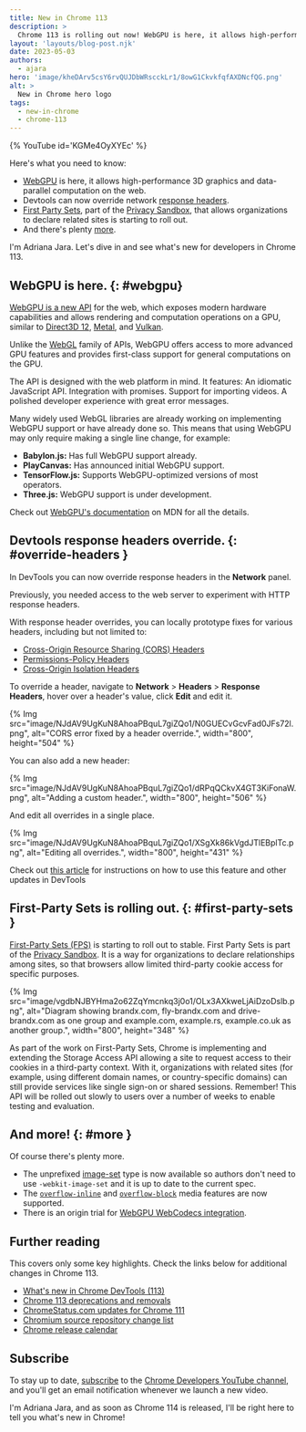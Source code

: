 ```yaml
---
title: New in Chrome 113
description: > 
  Chrome 113 is rolling out now! WebGPU is here, it allows high-performance 3D graphics and data-parallel computation on the web, devtools can now override network response headers, First Party Sets, part of the Privacy Sandbox, that allows organizations to declare related sites is starting to roll out, and there's plenty more. 
layout: 'layouts/blog-post.njk'
date: 2023-05-03
authors:
  - ajara
hero: 'image/kheDArv5csY6rvQUJDbWRscckLr1/8owG1CkvkfqfAXDNcfQG.png'
alt: >
  New in Chrome hero logo
tags:
  - new-in-chrome
  - chrome-113
---
```


{% YouTube id='KGMe4OyXYEc' %}

Here's what you need to know:

* [WebGPU](#webgpu) is here, it allows high-performance 3D graphics and data-parallel computation on the web. 
* Devtools can now override network [response headers](#override-headers).
* [First Party Sets](#first-party-sets), part of the [Privacy Sandbox](https://privacysandbox.com/), that allows organizations to declare related sites is starting to roll out.
* And there's plenty [more](#more).

I'm Adriana Jara. Let's dive in and see what's new for developers in Chrome 113.
## WebGPU is here. {: #webgpu}
[WebGPU is a new API](/blog/webgpu-release/) for the web, which exposes modern hardware capabilities and allows rendering and computation operations on a GPU, similar to [Direct3D 12](https://learn.microsoft.com/en-us/windows/win32/direct3d12/what-is-directx-12-), [Metal](https://developer.apple.com/metal/), and [Vulkan](https://developer.nvidia.com/vulkan). 

Unlike the [WebGL](https://www.khronos.org/webgl/wiki/Getting_Started) family of APIs, WebGPU offers access to more advanced GPU features and provides first-class support for general computations on the GPU. 

The API is designed with the web platform in mind. It features:
An idiomatic JavaScript API. 
Integration with promises. 
Support for importing videos. 
A polished developer experience with great error messages.

Many widely used WebGL libraries are already working on implementing WebGPU support or have already done so. This means that using WebGPU may only require making a single line change, for example:

- **Babylon.js:** Has full WebGPU support already.
- **PlayCanvas:** Has announced initial WebGPU support.
- **TensorFlow.js:** Supports WebGPU-optimized versions of most operators.
- **Three.js:** WebGPU support is under development.

Check out [WebGPU's documentation](https://developer.mozilla.org/docs/Web/API/WebGPU_API) on MDN for all the details.


## Devtools response headers override. {: #override-headers }

 In DevTools you can now override response headers in the **Network** panel.

Previously, you needed access to the web server to experiment with HTTP response headers.

With response header overrides, you can locally prototype fixes for various headers, including but not limited to:

- [Cross-Origin Resource Sharing (CORS) Headers](https://developer.mozilla.org/docs/Web/HTTP/CORS)
- [Permissions-Policy Headers](https://developer.mozilla.org/docs/Web/HTTP/Headers/Permissions-Policy)
- [Cross-Origin Isolation Headers](https://web.dev/coop-coep/)

To override a header, navigate to **Network** > **Headers** > **Response Headers**,
hover over a header's value, click **Edit** and edit it.

{% Img src="image/NJdAV9UgKuN8AhoaPBquL7giZQo1/N0GUECvGcvFad0JFs72l.png", alt="CORS error fixed by a header override.", width="800", height="504" %}

You can also add a new header:

{% Img src="image/NJdAV9UgKuN8AhoaPBquL7giZQo1/dRPqQCkvX4GT3KiFonaW.png", alt="Adding a custom header.", width="800", height="506" %}

And edit all overrides in a single place.

{% Img src="image/NJdAV9UgKuN8AhoaPBquL7giZQo1/XSgXk86kVgdJTlEBplTc.png", alt="Editing all overrides.", width="800", height="431" %}

Check out [this article](/blog/new-in-devtools-113/) for instructions on how to use this feature and other updates in DevTools

## First-Party Sets is rolling out. {: #first-party-sets }

[First-Party Sets (FPS)](https://developer.chrome.com/en/docs/privacy-sandbox/first-party-sets/) is starting to roll out to stable. First Party Sets is part of the [Privacy Sandbox](https://privacysandbox.com/). It is a way for organizations to declare relationships among sites, so that browsers allow limited third-party cookie access for specific purposes.

{% Img src="image/vgdbNJBYHma2o62ZqYmcnkq3j0o1/OLx3AXkweLjAiDzoDslb.png", alt="Diagram showing brandx.com, fly-brandx.com and drive-brandx.com as one group and example.com, example.rs, example.co.uk as another group.", width="800", height="348" %}

 As part of the work on First-Party Sets, Chrome is implementing and extending the Storage Access API allowing a site to request access to their cookies in a third-party context.
With it, organizations with related sites (for example, using different domain names, or country-specific domains) can still provide services like single sign-on or shared sessions. 
Remember! This API will be rolled out slowly to users over a number of weeks to enable testing and evaluation. 

## And more! {: #more }

Of course there's plenty more.

* The unprefixed [image-set](https://developer.mozilla.org/docs/Web/CSS/image/image-set) type is now available so authors don't need to use `-webkit-image-set` and it is up to date to the current spec.
* The [`overflow-inline`](https://developer.mozilla.org/docs/Web/CSS/@media/overflow-inline) and [`overflow-block`](https://developer.mozilla.org/docs/Web/CSS/@media/overflow-block) media features are now supported.
* There is an origin trial for [WebGPU WebCodecs integration](https://developer.chrome.com/origintrials/#/view_trial/1705738358866575361).

## Further reading

This covers only some key highlights. Check the links below for
additional changes in Chrome 113.

* [What's new in Chrome DevTools (113)](/blog/new-in-devtools-113/)
* [Chrome 113 deprecations and removals](/blog/deps-rems-113/)
* [ChromeStatus.com updates for Chrome 111](https://www.chromestatus.com/features#milestone%3D108)
* [Chromium source repository change list](https://chromium.googlesource.com/chromium/src/+log/112.0.5615.170..113.0.5672.58)
* [Chrome release calendar](https://chromiumdash.appspot.com/schedule)

## Subscribe

To stay up to date, [subscribe](https://goo.gl/6FP1a5) to the
[Chrome Developers YouTube channel](https://www.youtube.com/user/ChromeDevelopers/),
and you'll get an email notification whenever we launch a new video.

I'm Adriana Jara, and as soon as Chrome 114 is released, I'll be right here to
tell you what's new in Chrome!
